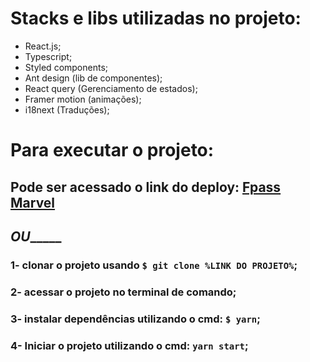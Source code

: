 # Stacks e libs utilizadas no projeto:
- React.js;
- Typescript;
- Styled components;
- Ant design (lib de componentes);
- React query (Gerenciamento de estados);
- Framer motion (animações);
- i18next (Traduções);

# Para executar o projeto:
## Pode ser acessado o link do deploy: <a href="https://fpass-marvel.netlify.app/">Fpass Marvel</a>
## ___________________OU________________________
### 1- clonar o projeto usando `$ git clone %LINK DO PROJETO%`;
### 2- acessar o projeto no terminal de comando;
### 3- instalar dependências utilizando o cmd: `$ yarn`;
### 4- Iniciar o projeto utilizando o cmd: `yarn start`;

